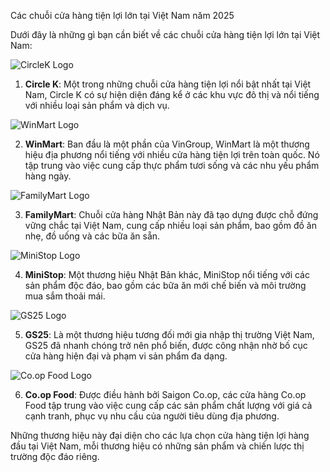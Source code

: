Các chuỗi cửa hàng tiện lợi lớn tại Việt Nam năm 2025

Dưới đây là những gì bạn cần biết về các chuỗi cửa hàng tiện lợi lớn tại Việt Nam:

<img src="/images/circleklogo.png" alt="CircleK Logo" class="logo" />

1. **Circle K**: Một trong những chuỗi cửa hàng tiện lợi nổi bật nhất tại Việt Nam, Circle K có sự hiện diện đáng kể ở các khu vực đô thị và nổi tiếng với nhiều loại sản phẩm và dịch vụ.

<img src="/images/winmartlogo.jpg" alt="WinMart Logo" class="logo" />

2. **WinMart**: Ban đầu là một phần của VinGroup, WinMart là một thương hiệu địa phương nổi tiếng với nhiều cửa hàng tiện lợi trên toàn quốc. Nó tập trung vào việc cung cấp thực phẩm tươi sống và các nhu yếu phẩm hàng ngày.

<img src="/images/familymartlogo.png" alt="FamilyMart Logo" class="logo" />

3. **FamilyMart**: Chuỗi cửa hàng Nhật Bản này đã tạo dựng được chỗ đứng vững chắc tại Việt Nam, cung cấp nhiều loại sản phẩm, bao gồm đồ ăn nhẹ, đồ uống và các bữa ăn sẵn.

<img src="/images/minishoplogo.jpg" alt="MiniStop Logo" class="logo" />

4. **MiniStop**: Một thương hiệu Nhật Bản khác, MiniStop nổi tiếng với các sản phẩm độc đáo, bao gồm các bữa ăn mới chế biến và môi trường mua sắm thoải mái.

<img src="/images/GS25logo.png" alt="GS25 Logo" class="logo" />

5. **GS25**: Là một thương hiệu tương đối mới gia nhập thị trường Việt Nam, GS25 đã nhanh chóng trở nên phổ biến, được công nhận nhờ bố cục cửa hàng hiện đại và phạm vi sản phẩm đa dạng.

<img src="/images/coopfoodlogo.jpg" alt="Co.op Food Logo" class="logo" />

6. **Co.op Food**: Được điều hành bởi Saigon Co.op, các cửa hàng Co.op Food tập trung vào việc cung cấp các sản phẩm chất lượng với giá cả cạnh tranh, phục vụ nhu cầu của người tiêu dùng địa phương.

Những thương hiệu này đại diện cho các lựa chọn cửa hàng tiện lợi hàng đầu tại Việt Nam, mỗi thương hiệu có những sản phẩm và chiến lược thị trường độc đáo riêng.